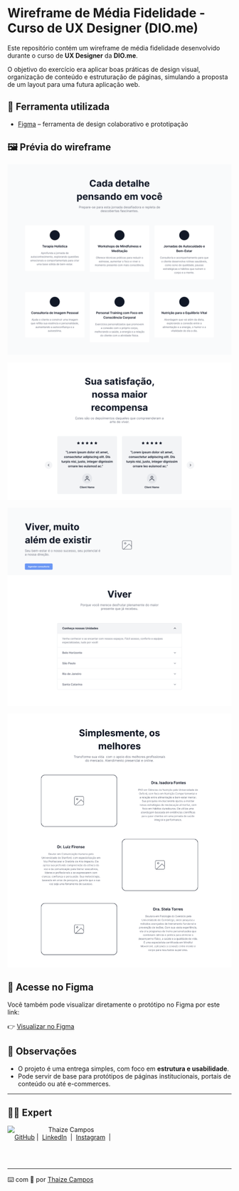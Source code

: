 # Wireframe de Média Fidelidade - Curso de UX Designer (DIO.me)

Este repositório contém um wireframe de média fidelidade desenvolvido durante o curso de **UX Designer** da **DIO.me**.

O objetivo do exercício era aplicar boas práticas de design visual, organização de conteúdo e estruturação de páginas, simulando a proposta de um layout para uma futura aplicação web.

## 🔧 Ferramenta utilizada

- [Figma](https://www.figma.com) – ferramenta de design colaborativo e prototipação

## 🖼️ Prévia do wireframe

<p align="center">
  <img src="./assets/1.png" alt="Wireframe de média fidelidade" />
</p>
<p align="center">
  <img src="./assets/2.png" alt="Wireframe de média fidelidade" />
</p>
<p align="center">
  <img src="./assets/3.png" alt="Wireframe de média fidelidade" />
</p>
<p align="center">
  <img src="./assets/4.png" alt="Wireframe de média fidelidade" />
</p>

## 🔗 Acesse no Figma

Você também pode visualizar diretamente o protótipo no Figma por este link:

👉 [Visualizar no Figma](https://www.figma.com/community/file/1537200039508893784)

## 📌 Observações

- O projeto é uma entrega simples, com foco em **estrutura e usabilidade**.
- Pode servir de base para protótipos de páginas institucionais, portais de conteúdo ou até e-commerces.

---

## 👨‍💻 Expert

<p>
    <img 
      align=left 
      margin=10 
      width=80 
      src="https://avatars.githubusercontent.com/u/189490122?v=4"
    />
    <p>&nbsp&nbsp&nbspThaize Campos<br>
    &nbsp&nbsp&nbsp
    <a href="https://github.com/Thaizebmc/">
    GitHub</a>&nbsp;|&nbsp;
    <a href="https://www.linkedin.com/in/thaize-barbosa-mendes-campos-63b47427a/">LinkedIn</a>
&nbsp;|&nbsp;
    <a href="https://www.instagram.com/camposthaize/">
    Instagram</a>
&nbsp;|&nbsp;</p>
</p>
<br/><br/>
<p>

---

⌨️ com 💜 por [Thaize Campos](https://github.com/Thaizebmc/)
